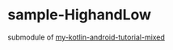 # sample-HighandLow

submodule of [my-kotlin-android-tutorial-mixed](https://github.com/itkr/my-kotlin-android-tutorial-mixed)
